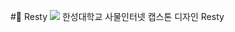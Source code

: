 #🛌 Resty
<img 
src="https://capsule-render.vercel.app/api? 
type=wave	
&color=auto	
&reversal=true 
&height=300	
&section=header	
&text=capsule%20render	   
&desc=안녕하세요 반갑습니다.
&textBg=true	
&fontSize=90 	
&fontColor=ffee00  
&animation=fadeIn" 
/>
한성대학교 사물인터넷 캡스톤 디자인 Resty
